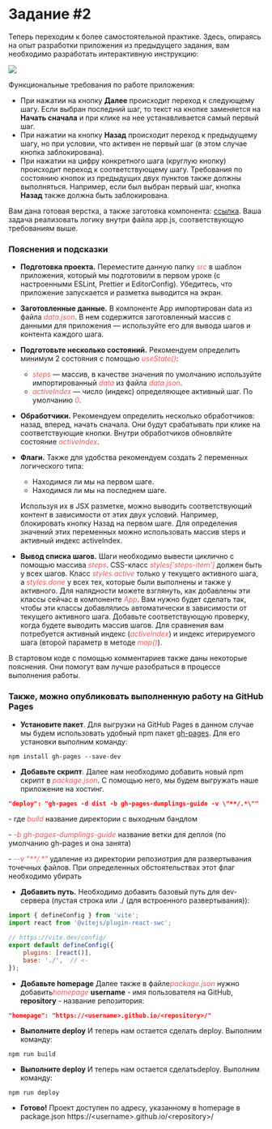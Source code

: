 # Задание #2

Теперь переходим к более самостоятельной практике. Здесь, опираясь на опыт разработки приложения из предыдущего задания, вам необходимо разработать интерактивную инструкцию:

<img class=" lazyloaded" src="https://fs19.getcourse.ru/fileservice/file/download/a/177331/sc/269/h/ffbdb864fd8f9bb6491684533f9b6a72.gif">

Функциональные требования по работе приложения:

* При нажатии на кнопку **Далее** происходит переход к следующему шагу. Если выбран последний шаг, то текст на кнопке заменяется на **Начать сначала** и при клике на нее устанавливается самый первый шаг.
* При нажатии на кнопку **Назад** происходит переход к предыдущему шагу, но при условии, что активен не первый шаг (в этом случае кнопка заблокирована).
* При нажатии на цифру конкретного шага (круглую кнопку) происходит переход к соответствующему шагу. Требования по состоянию кнопок из предыдущих двух пунктов также должны выполняться. Например, если был выбран первый шаг, кнопка **Назад** также должна быть заблокирована.

Вам дана готовая верстка, а также заготовка компонента: [ссылка](https://fs04.gcfiles.net/fileservice/file/download/a/177331/sc/37/h/534491a45341c1f6da7b2641240cf9f0.zip). Ваша задача реализовать логику внутри файла app.js, соответствующую требованиям выше.

### Пояснения и подсказки

* **Подготовка проекта.** Переместите данную папку <em style="color: #EB5757;">src</em> в шаблон приложения, который мы подготовили в первом уроке (с настроенными ESLint, Prettier и EditorConfig). Убедитесь, что приложение запускается и разметка выводится на экран.
* **Заготовленные данные.** В компоненте App импортирован data из файла <em style="color: #EB5757;">data.json</em>. В нем содержится заготовленный массив с данными для приложения — используйте его для вывода шагов и контента каждого шага.
* **Подготовьте несколько состояний.** Рекомендуем определить минимум 2 состояния с помощью <em style="color: #EB5757;">useState()</em>:
 	* <em style="color: #EB5757;">steps</em> — массив, в качестве значения по умолчанию используйте импортированный <em style="color: #EB5757;">data</em> из файла <em style="color: #EB5757;">data.json</em>.
 	* <em style="color: #EB5757;">activeIndex</em> — число (индекс) определяющее активный шаг. По умолчанию <em style="color: #EB5757;">0</em>.
* **Обработчики.** Рекомендуем определить несколько обработчиков: назад, вперед, начать сначала. Они будут срабатывать при клике на соответствующие кнопки. Внутри обработчиков обновляйте состояние <em style="color: #EB5757;">activeIndex</em>.
* **Флаги.** Также для удобства рекомендуем создать 2 переменных логического типа:
 	* Находимся ли мы на первом шаге.
 	* Находимся ли мы на последнем шаге.

  Используя их в JSX разметке, можно выводить соответствующий контент в зависимости от этих двух условий. Например, блокировать кнопку Назад на первом шаге. Для определения значений этих переменных можно использовать массив steps и активный индекс activeIndex.
* **Вывод списка шагов.** Шаги необходимо вывести циклично с помощью массива <em style="color: #EB5757;">steps</em>. CSS-класс <em style="color: #EB5757;">styles['steps-item']</em> должен быть у всех шагов. Класс <em style="color: #EB5757;">styles.active</em> только у текущего активного шага, а <em style="color: #EB5757;">styles.done</em> у всех тех, которые были выполнены и также у активного. Для налядности можете взглянуть, как добавлены эти классы сейчас в компоненте <em style="color: #EB5757;">App</em>. Вам нужно будет сделать так, чтобы эти классы добавлялись автоматически в зависимости от текущего активного шага. Добавьте соответствующую проверку, когда будете выводить массив шагов. Для сравнения вам потребуется активный индекс (<em style="color: #EB5757;">activeIndex</em>) и индекс итерируемого шага (второй параметр в методе <em style="color: #EB5757;">map()</em>).

В стартовом коде с помощью комментариев также даны некоторые пояснения. Они помогут вам лучше разобраться в процессе выполнения работы.

### Также, можно опубликовать выполненную работу на GitHub Pages

* **Установите пакет**. Для выгрузки на GitHub Pages в данном случае мы будем использовать удобный npm пакет [gh-pages](https://www.npmjs.com/package/gh-pages). Для его установки выполним команду:

```shell
npm install gh-pages --save-dev
```

* **Добавьте скрипт**. Далее нам необходимо добавить новый npm скрипт в ​​​<em style="color: #EB5757;">​package.json​​​</em>​. С помощью него, мы будем выгружать наше приложение на хостинг.

```json
"deploy": "gh-pages -d dist -b gh-pages-dumplings-guide -v \"**/.*\""
```

\- где <em style="color: #EB5757;">build</em> название директории с выходным бандлом

\- <em style="color: #EB5757;">-b gh-pages-dumplings-guide</em> название ветки для деплоя (по умолчанию gh-pages и она занята)

\-  <em style="color: #EB5757;">--v \"**/.*\"</em> удаление из директории репозиотрия для развертывания точечных файлов. При определенных обстоятельствах этот флаг необходимо убирать

* **Добавить путь.** Необходимо добавить базовый путь для dev-сервера (пустая строка или ./ (для встроенного развертывания)):

```js
import { defineConfig } from 'vite';
import react from '@vitejs/plugin-react-swc';

// https://vite.dev/config/
export default defineConfig({
	plugins: [react()],
	base: './',  // <-
});
```

* **Добавьте homepage** Далее также в файле ​​​<em style="color: #EB5757;">​package.json​​​</em>​ нужно добавить ​​​<em style="color: #EB5757;">​homepage</em>​​​​
**username** - имя пользователя на GitHub, **repository** - название репозитория:

```json
"homepage": "https://<username>.github.io/<repository>/"
```

* **Выполните deploy** И теперь нам остается сделать deploy. Выполним команду:

```shell
npm run build
```

* **Выполните deploy** И теперь нам остается сделать ​​​​deploy​​​​. Выполним команду:
```shell
npm run deploy
```

* **Готово!** Проект доступен по адресу, указанному в homepage в package.json https://\<username\>.github.io/\<repository\>/
